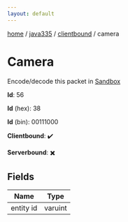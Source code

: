 ```yaml
---
layout: default
---
```


[home](/)  /  [java335](/protocol/java335)  /  [clientbound](/protocol/java335/clientbound)  /  camera

# Camera

Encode/decode this packet in [Sandbox](../../../sandbox/java335#Clientbound.Camera)

**Id**: 56

**Id** (hex): 38

**Id** (bin): 00111000

**Clientbound**: ✔️

**Serverbound**: ✖️

## Fields

Name | Type
---|---
entity id | varuint
